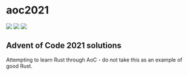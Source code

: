 # aoc2021

![](https://img.shields.io/badge/day%20📅-12-blue)
![](https://img.shields.io/badge/stars%20⭐-22-yellow)
![](https://img.shields.io/badge/days%20completed-11-red)

## Advent of Code 2021 solutions
Attempting to learn Rust through AoC - do not take this as an example of good Rust.
